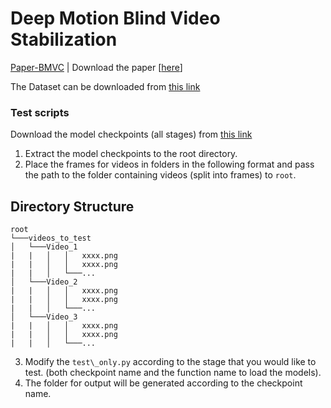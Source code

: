 # Deep Motion Blind Video Stabilization

[Paper-BMVC](https://www.bmvc2021-virtualconference.com/conference/papers/paper_0316.html) | Download the paper [[here](https://www.bmvc2021-virtualconference.com/assets/papers/0316.pdf)] 

The Dataset can be downloaded from [this link](https://hyu-my.sharepoint.com/:u:/g/personal/kashifali_hanyang_ac_kr/EcHrM-0xmmpNiyrlZeUhDj8B6mRAVpSlSWH2jM6twbI7CQ?e=1rcrVE)


### Test scripts
Download the model checkpoints (all stages) from [this link](https://hyu-my.sharepoint.com/:u:/g/personal/kashifali_hanyang_ac_kr/EYJI4NLx_DFNtbC2wZkucjYBDe3aJj0pDn-USQtPTiI8tQ?e=USbYGJ)

1. Extract the model checkpoints to the root directory.
2. Place the frames for videos in folders in the following format and pass the path to the folder containing videos (split into frames) to ```root```.
## Directory Structure

``` text
root
└───videos_to_test
│   └───Video_1
|   |   │   │   xxxx.png
|   |   │   │   xxxx.png
|   |   │   └───...
│   └───Video_2
|   |   │   │   xxxx.png
|   |   │   │   xxxx.png
|   |   │   └───...
│   └───Video_3
|   |   │   │   xxxx.png
|   |   │   │   xxxx.png
|   |   │   └───...
```
3. Modify the ```test\_only.py```  according to the stage that you would like to test. (both checkpoint name and the function name to load the models).
4. The folder for output will be generated according to the checkpoint name.
